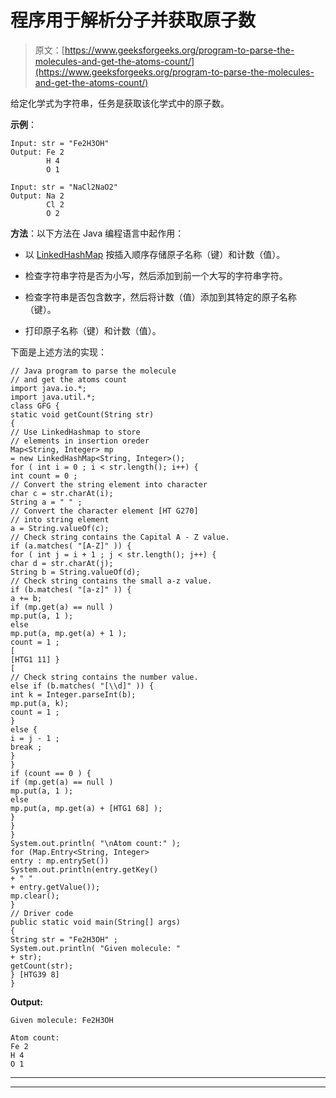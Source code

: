# 程序用于解析分子并获取原子数

> 原文：[https://www.geeksforgeeks.org/program-to-parse-the-molecules-and-get-the-atoms-count/](https://www.geeksforgeeks.org/program-to-parse-the-molecules-and-get-the-atoms-count/)

给定化学式为字符串，任务是获取该化学式中的原子数。

**示例**：

```
Input: str = "Fe2H3OH"
Output: Fe 2
        H 4
        O 1

Input: str = "NaCl2NaO2"
Output: Na 2
        Cl 2
        O 2

```

**方法**：以下方法在 Java 编程语言中起作用：

*   以 [LinkedHashMap](https://www.geeksforgeeks.org/linkedhashmap-class-java-examples/) 按插入顺序存储原子名称（键）和计数（值）。

*   检查字符串字符是否为小写，然后添加到前一个大写的字符串字符。

*   检查字符串是否包含数字，然后将计数（值）添加到其特定的原子名称（键）。

*   打印原子名称（键）和计数（值）。

下面是上述方法的实现：

```
// Java program to parse the molecule
// and get the atoms count
import java.io.*;
import java.util.*;
class GFG {
static void getCount(String str)
{
// Use LinkedHashmap to store
// elements in insertion oreder
Map<String, Integer> mp
= new LinkedHashMap<String, Integer>();
for ( int i = 0 ; i < str.length(); i++) {
int count = 0 ;
// Convert the string element into character
char c = str.charAt(i);
String a = " " ;
// Convert the character element [HT G270]
// into string element
a = String.valueOf(c);
// Check string contains the Capital A - Z value.
if (a.matches( "[A-Z]" )) {
for ( int j = i + 1 ; j < str.length(); j++) {
char d = str.charAt(j);
String b = String.valueOf(d);
// Check string contains the small a-z value.
if (b.matches( "[a-z]" )) {
a += b;
if (mp.get(a) == null )
mp.put(a, 1 );
else
mp.put(a, mp.get(a) + 1 );
count = 1 ;
[
[HTG1 11] }
[
// Check string contains the number value.
else if (b.matches( "[\\d]" )) {
int k = Integer.parseInt(b);
mp.put(a, k);
count = 1 ;
}
else {
i = j - 1 ;
break ;
}
}
if (count == 0 ) {
if (mp.get(a) == null )
mp.put(a, 1 );
else
mp.put(a, mp.get(a) + [HTG1 68] );
}
}
}
System.out.println( "\nAtom count:" );
for (Map.Entry<String, Integer>
entry : mp.entrySet())
System.out.println(entry.getKey()
+ " "
+ entry.getValue());
mp.clear();
}
// Driver code
public static void main(String[] args)
{
String str = "Fe2H3OH" ;
System.out.println( "Given molecule: "
+ str);
getCount(str);
} [HTG39 8]
}
```

**Output:**

```
Given molecule: Fe2H3OH

Atom count:
Fe 2
H 4
O 1

```



* * *

* * *



